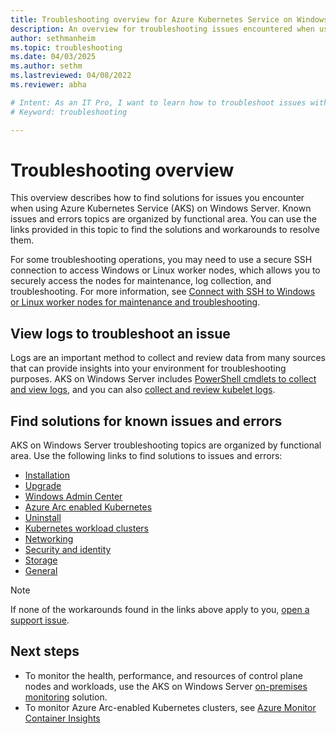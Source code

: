 ```yaml
---
title: Troubleshooting overview for Azure Kubernetes Service on Windows Server 
description: An overview for troubleshooting issues encountered when using Azure Kubernetes Service on Windows Server. 
author: sethmanheim
ms.topic: troubleshooting
ms.date: 04/03/2025
ms.author: sethm 
ms.lastreviewed: 04/08/2022
ms.reviewer: abha

# Intent: As an IT Pro, I want to learn how to troubleshoot issues with my AKS on Windows Server deployment
# Keyword: troubleshooting

---
```


# Troubleshooting overview

This overview describes how to find solutions for issues you encounter when using Azure Kubernetes Service (AKS) on Windows Server. Known issues and errors topics are organized by functional area. You can use the links provided in this topic to find the solutions and workarounds to resolve them.

For some troubleshooting operations, you may need to use a secure SSH connection to access Windows or Linux worker nodes, which allows you to securely access the nodes for maintenance, log collection, and troubleshooting. For more information, see [Connect with SSH to Windows or Linux worker nodes for maintenance and troubleshooting](ssh-connection.md).  

## View logs to troubleshoot an issue

Logs are an important method to collect and review data from many sources that can provide insights into your environment for troubleshooting purposes. AKS on Windows Server includes [PowerShell cmdlets to collect and view logs](./view-logs.md), and you can also [collect and review kubelet logs](get-kubelet-logs.md).

## Find solutions for known issues and errors

AKS on Windows Server troubleshooting topics are organized by functional area. Use the following links to find solutions to issues and errors:

- [Installation](/azure-stack/aks-hci/known-issues-installation)  
- [Upgrade](/azure-stack/aks-hci/known-issues-upgrade)
- [Windows Admin Center](/azure-stack/aks-hci/known-issues-windows-admin-center)
- [Azure Arc enabled Kubernetes](/azure-stack/aks-hci/known-issues-arc)
- [Uninstall](/azure-stack/aks-hci/known-issues-uninstall) 
- [Kubernetes workload clusters](/azure-stack/aks-hci/known-issues-workload-clusters) 
- [Networking](/azure-stack/aks-hci/known-issues-networking)
- [Security and identity](/azure-stack/aks-hci/known-issues-security) 
- [Storage](/azure-stack/aks-hci/known-issues-storage)
- [General](/azure-stack/aks-hci/known-issues)

> [!NOTE]
> If none of the workarounds found in the links above apply to you, [open a support issue](help-support.md).

## Next steps

- To monitor the health, performance, and resources of control plane nodes and workloads, use the AKS on Windows Server [on-premises monitoring](monitor-logging.md) solution.
- To monitor Azure Arc-enabled Kubernetes clusters, see [Azure Monitor Container Insights](/azure/azure-monitor/containers/container-insights-enable-arc-enabled-clusters?toc=/azure/azure-arc/kubernetes/toc.json)

